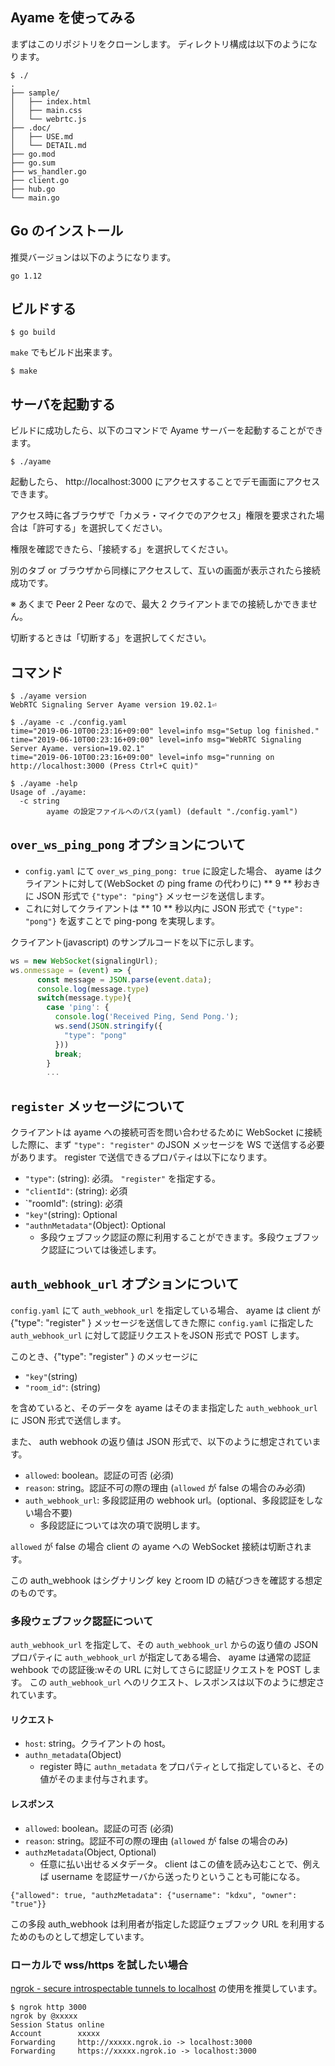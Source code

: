 ## Ayame を使ってみる

まずはこのリポジトリをクローンします。
ディレクトリ構成は以下のようになります。

```
$ ./
.
├── sample/
│   ├── index.html
│   ├── main.css
│   └── webrtc.js
├── .doc/
│   ├── USE.md
│   └── DETAIL.md
├── go.mod
├── go.sum
├── ws_handler.go
├── client.go
├── hub.go
└── main.go
```


## Go のインストール

推奨バージョンは以下のようになります。
```
go 1.12
```

## ビルドする

```
$ go build
```

`make` でもビルド出来ます。

```
$ make
```

## サーバを起動する

ビルドに成功したら、以下のコマンドで Ayame サーバーを起動することができます。

```
$ ./ayame
```

起動したら、 http://localhost:3000 にアクセスすることでデモ画面にアクセスできます。

アクセス時に各ブラウザで「カメラ・マイクでのアクセス」権限を要求された場合は「許可する」を選択してください。

権限を確認できたら、「接続する」を選択してください。

別のタブ or ブラウザから同様にアクセスして、互いの画面が表示されたら接続成功です。

※ あくまで Peer 2 Peer なので、最大 2 クライアントまでの接続しかできません。

切断するときは「切断する」を選択してください。

## コマンド


```
$ ./ayame version
WebRTC Signaling Server Ayame version 19.02.1⏎
```

```
$ ./ayame -c ./config.yaml
time="2019-06-10T00:23:16+09:00" level=info msg="Setup log finished."
time="2019-06-10T00:23:16+09:00" level=info msg="WebRTC Signaling Server Ayame. version=19.02.1"
time="2019-06-10T00:23:16+09:00" level=info msg="running on http://localhost:3000 (Press Ctrl+C quit)"
```

```
$ ./ayame -help
Usage of ./ayame:
  -c string
    	ayame の設定ファイルへのパス(yaml) (default "./config.yaml")
```

## `over_ws_ping_pong` オプションについて

- `config.yaml` にて `over_ws_ping_pong: true` に設定した場合、 ayame はクライアントに対して(WebSocket の ping frame の代わりに) ** 9 ** 秒おきに JSON 形式で `{"type": "ping"}` メッセージを送信します。
- これに対してクライアントは ** 10 ** 秒以内に JSON 形式で `{"type": "pong"}` を返すことで ping-pong を実現します。

クライアント(javascript) のサンプルコードを以下に示します。

```javascript
ws = new WebSocket(signalingUrl);
ws.onmessage = (event) => {
      const message = JSON.parse(event.data);
      console.log(message.type)
      switch(message.type){
        case 'ping': {
          console.log('Received Ping, Send Pong.');
          ws.send(JSON.stringify({
            "type": "pong"
          }))
          break;
        }
        ...
```


## `register` メッセージについて

クライアントは ayame への接続可否を問い合わせるために WebSocket に接続した際に、まず `"type": "register"` のJSON メッセージを WS で送信する必要があります。
register で送信できるプロパティは以下になります。


- `"type"`: (string): 必須。 `"register"` を指定する。
- `"clientId"`: (string): 必須
- `"roomId": (string): 必須
- `"key"`(string): Optional
- `"authnMetadata"`(Object): Optional
    - 多段ウェブフック認証の際に利用することができます。多段ウェブフック認証については後述します。


## `auth_webhook_url` オプションについて

`config.yaml` にて `auth_webhook_url` を指定している場合、 ayame は client が {"type": "register" } メッセージを送信してきた際に `config.yaml` に指定した `auth_webhook_url` に対して認証リクエストをJSON 形式で POST します。


このとき、{"type": "register" } のメッセージに

- `"key"`(string)
- `"room_id"`: (string)

を含めていると、そのデータを ayame はそのまま指定した `auth_webhook_url` に JSON 形式で送信します。


また、 auth webhook の返り値は JSON 形式で、以下のように想定されています。

- `allowed`: boolean。認証の可否 (必須)
- `reason`: string。認証不可の際の理由 (`allowed` が false の場合のみ必須)
- `auth_webhook_url`: 多段認証用の webhook url。(optional、多段認証をしない場合不要)
    - 多段認証については次の項で説明します。

`allowed` が false の場合 client の ayame への WebSocket 接続は切断されます。

この auth_webhook はシグナリング key とroom ID の結びつきを確認する想定のものです。


### 多段ウェブフック認証について

`auth_webhook_url` を指定して、その `auth_webhook_url` からの返り値の JSON プロパティに `auth_webhook_url` が指定してある場合、
ayame は通常の認証 wehbook での認証後:wその URL に対してさらに認証リクエストを POST します。
この `auth_webhook_url` へのリクエスト、レスポンスは以下のように想定されています。

#### リクエスト

- `host`: string。クライアントの host。
- `authn_metadata`(Object)
    - register 時に `authn_metadata` をプロパティとして指定していると、その値がそのまま付与されます。


#### レスポンス

- `allowed`: boolean。認証の可否 (必須)
- `reason`: string。認証不可の際の理由 (`allowed` が false の場合のみ)
- `authzMetadata`(Object, Optional)
    - 任意に払い出せるメタデータ。 client はこの値を読み込むことで、例えば username を認証サーバから送ったりということも可能になる。


```
{"allowed": true, "authzMetadata": {"username": "kdxu", "owner": "true"}}
```

この多段 auth_webhook は利用者が指定した認証ウェブフック URL を利用するためのものとして想定しています。

### ローカルで wss/https を試したい場合

[ngrok \- secure introspectable tunnels to localhost](https://ngrok.com/) の使用を推奨しています。

```
$ ngrok http 3000
ngrok by @xxxxx
Session Status online
Account        xxxxx
Forwarding     http://xxxxx.ngrok.io -> localhost:3000
Forwarding     https://xxxxx.ngrok.io -> localhost:3000
```

